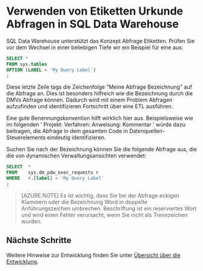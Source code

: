 <properties
   pageTitle="Verwenden von Etiketten Urkunde Abfragen in SQL Data Warehouse | Microsoft Azure"
   description="Tipps zur Verwendung von Etiketten Urkunde Abfragen in Azure SQL-Data Warehouse für die Entwicklung von Lösungen."
   services="sql-data-warehouse"
   documentationCenter="NA"
   authors="jrowlandjones"
   manager="barbkess"
   editor=""/>

<tags
   ms.service="sql-data-warehouse"
   ms.devlang="NA"
   ms.topic="article"
   ms.tgt_pltfrm="NA"
   ms.workload="data-services"
   ms.date="06/14/2016"
   ms.author="jrj;barbkess;sonyama"/>

# <a name="use-labels-to-instrument-queries-in-sql-data-warehouse"></a>Verwenden von Etiketten Urkunde Abfragen in SQL Data Warehouse
SQL Data Warehouse unterstützt das Konzept Abfrage Etiketten. Prüfen Sie vor dem Wechsel in einer beliebigen Tiefe wir ein Beispiel für eine aus:

```sql
SELECT *
FROM sys.tables
OPTION (LABEL = 'My Query Label')
;
```

Diese letzte Zeile tags die Zeichenfolge "Meine Abfrage Bezeichnung" auf die Abfrage an. Dies ist besonders hilfreich wie die Bezeichnung durch die DMVs Abfrage können. Dadurch wird mit einem Problem Abfragen aufzufinden und identifizieren Fortschritt über eine ETL ausführen.

Eine gute Benennungskonvention hilft wirklich hier aus. Beispielsweise wie im folgenden ' Projekt: Verfahren: Anweisung: Kommentar ' würde dazu beitragen, die Abfrage in dem gesamten Code in Datenquellen-Steuerelements eindeutig identifizieren.

Suchen Sie nach der Bezeichnung können Sie die folgende Abfrage aus, die die von dynamischen Verwaltungsansichten verwendet:

```sql
SELECT  *
FROM    sys.dm_pdw_exec_requests r
WHERE   r.[label] = 'My Query Label'
;
```

> [AZURE.NOTE] Es ist wichtig, dass Sie bei der Abfrage eckigen Klammern oder die Bezeichnung Word in doppelte Anführungszeichen umbrechen. Beschriftung ist ein reserviertes Wort und wird einen Fehler verursacht, wenn Sie nicht als Trennzeichen wurden.


## <a name="next-steps"></a>Nächste Schritte
Weitere Hinweise zur Entwicklung finden Sie unter [Übersicht über die Entwicklung][].

<!--Image references-->

<!--Article references-->
[Übersicht über die Entwicklung]: sql-data-warehouse-overview-develop.md

<!--MSDN references-->

<!--Other Web references-->
